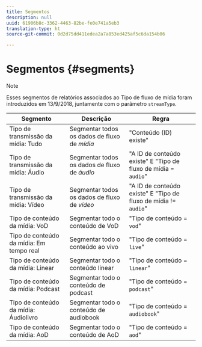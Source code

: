 ```yaml
---
title: Segmentos
description: null
uuid: 61906b8c-3362-4463-82be-fe0e741a5eb3
translation-type: ht
source-git-commit: 0d2d75dd411edea2a7a853ed425af5c6da154b06

---
```



# Segmentos {#segments}

>[!NOTE]
>
>Esses segmentos de relatórios associados ao Tipo de fluxo de mídia foram introduzidos em 13/9/2018, juntamente com o parâmetro `streamType`.

| Segmento | Descrição | Regra |
|---|---|---|
| Tipo de transmissão da mídia: Tudo | Segmentar todos os dados de fluxo de *mídia* | &quot;Conteúdo (ID) existe&quot; |
| Tipo de transmissão da mídia: Áudio | Segmentar todos os dados de fluxo de *áudio* | &quot;A ID de conteúdo existe&quot; E &quot;Tipo de fluxo de mídia = `audio`&quot; |
| Tipo de transmissão da mídia: Vídeo | Segmentar todos os dados de fluxo de *vídeo* | &quot;A ID de conteúdo existe&quot; E &quot;Tipo de fluxo de mídia != `audio`&quot; |
| Tipo de conteúdo da mídia: VoD | Segmentar todo o conteúdo de VoD | &quot;Tipo de conteúdo = `vod`&quot; |
| Tipo de conteúdo da mídia: Em tempo real | Segmentar todo o conteúdo ao vivo | &quot;Tipo de conteúdo = `live`&quot; |
| Tipo de conteúdo da mídia: Linear | Segmentar todo o conteúdo linear | &quot;Tipo de conteúdo = `linear`&quot; |
| Tipo de conteúdo da mídia: Podcast | Segmentar todo o conteúdo de podcast | &quot;Tipo de conteúdo = `podcast`&quot; |
| Tipo de conteúdo da mídia: Áudiolivro | Segmentar todo o conteúdo de audiobook | &quot;Tipo de conteúdo = `audiobook`&quot; |
| Tipo de conteúdo da mídia: AoD | Segmentar todo o conteúdo de AoD | &quot;Tipo de conteúdo = `aod`&quot; |

